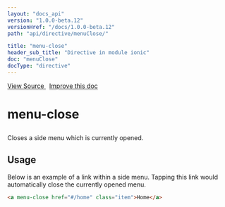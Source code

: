 ```yaml
---
layout: "docs_api"
version: "1.0.0-beta.12"
versionHref: "/docs/1.0.0-beta.12"
path: "api/directive/menuClose/"

title: "menu-close"
header_sub_title: "Directive in module ionic"
doc: "menuClose"
docType: "directive"
---
```


<div class="improve-docs">
  <a href='http://github.com/driftyco/ionic/tree/master/js/angular/directive/menuClose.js#L1'>
    View Source
  </a>
  &nbsp;
  <a href='http://github.com/driftyco/ionic/edit/master/js/angular/directive/menuClose.js#L1'>
    Improve this doc
  </a>
</div>




<h1 class="api-title">

  menu-close



</h1>





Closes a side menu which is currently opened.








  
<h2 id="usage">Usage</h2>
  
Below is an example of a link within a side menu. Tapping this link would
automatically close the currently opened menu.

```html
<a menu-close href="#/home" class="item">Home</a>
```
  
  

  





